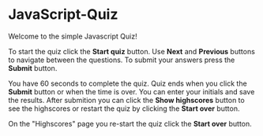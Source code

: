 # JavaScript-Quiz

Welcome to the simple Javascript Quiz!

To start the quiz click the **Start quiz** button. 
Use **Next** and **Previous** buttons to navigate between the questions. To submit your answers
press the **Submit** button.

You have 60 seconds to complete the quiz. Quiz ends when you click the **Submit** button or when the time is over.
You can enter your initials and save the results. After submition you can click the **Show highscores** button to see the highscores or restart the quiz by clicking the **Start over** button.

On the "Highscores" page you re-start the quiz click the **Start over** button.

         